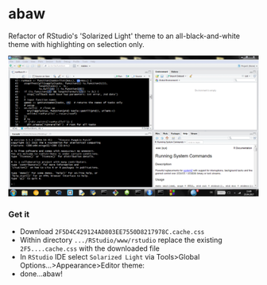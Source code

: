 # abaw

Refactor of RStudio's 'Solarized Light' theme to an all-black-and-white theme with highlighting on selection only. 

![screenshot of abaw](https://github.com/chiefBiiko/abaw/blob/master/abaw.PNG)

### Get it

+ Download `2F5D4C429124AD803EE7550D8217978C.cache.css` 
+ Within directory `.../RStudio/www/rstudio` replace the existing `2F5....cache.css` with the downloaded file 
+ In `RStudio` IDE select `Solarized Light` via Tools>Global Options...>Appearance>Editor theme:
+ done...abaw!